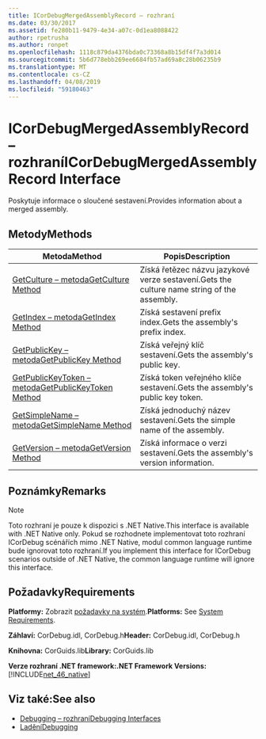 ```yaml
---
title: ICorDebugMergedAssemblyRecord – rozhraní
ms.date: 03/30/2017
ms.assetid: fe280b11-9479-4e34-a07c-0d1ea8088422
author: rpetrusha
ms.author: ronpet
ms.openlocfilehash: 1118c879da4376bda0c73368a8b15df4f7a3d014
ms.sourcegitcommit: 5b6d778ebb269ee6684fb57ad69a8c28b06235b9
ms.translationtype: MT
ms.contentlocale: cs-CZ
ms.lasthandoff: 04/08/2019
ms.locfileid: "59180463"
---
```

# <a name="icordebugmergedassemblyrecord-interface"></a><span data-ttu-id="72f71-102">ICorDebugMergedAssemblyRecord – rozhraní</span><span class="sxs-lookup"><span data-stu-id="72f71-102">ICorDebugMergedAssemblyRecord Interface</span></span>
<span data-ttu-id="72f71-103">Poskytuje informace o sloučené sestavení.</span><span class="sxs-lookup"><span data-stu-id="72f71-103">Provides information about a merged assembly.</span></span>  
  
## <a name="methods"></a><span data-ttu-id="72f71-104">Metody</span><span class="sxs-lookup"><span data-stu-id="72f71-104">Methods</span></span>  
  
|<span data-ttu-id="72f71-105">Metoda</span><span class="sxs-lookup"><span data-stu-id="72f71-105">Method</span></span>|<span data-ttu-id="72f71-106">Popis</span><span class="sxs-lookup"><span data-stu-id="72f71-106">Description</span></span>|  
|------------|-----------------|  
|[<span data-ttu-id="72f71-107">GetCulture – metoda</span><span class="sxs-lookup"><span data-stu-id="72f71-107">GetCulture Method</span></span>](../../../../docs/framework/unmanaged-api/debugging/icordebugmergedassemblyrecord-getculture-method.md)|<span data-ttu-id="72f71-108">Získá řetězec názvu jazykové verze sestavení.</span><span class="sxs-lookup"><span data-stu-id="72f71-108">Gets the culture name string of the assembly.</span></span>|  
|[<span data-ttu-id="72f71-109">GetIndex – metoda</span><span class="sxs-lookup"><span data-stu-id="72f71-109">GetIndex Method</span></span>](../../../../docs/framework/unmanaged-api/debugging/icordebugmergedassemblyrecord-getindex-method.md)|<span data-ttu-id="72f71-110">Získá sestavení prefix index.</span><span class="sxs-lookup"><span data-stu-id="72f71-110">Gets the assembly's prefix index.</span></span>|  
|[<span data-ttu-id="72f71-111">GetPublicKey – metoda</span><span class="sxs-lookup"><span data-stu-id="72f71-111">GetPublicKey Method</span></span>](../../../../docs/framework/unmanaged-api/debugging/icordebugmergedassemblyrecord-getpublickey-method.md)|<span data-ttu-id="72f71-112">Získá veřejný klíč sestavení.</span><span class="sxs-lookup"><span data-stu-id="72f71-112">Gets the assembly's public key.</span></span>|  
|[<span data-ttu-id="72f71-113">GetPublicKeyToken – metoda</span><span class="sxs-lookup"><span data-stu-id="72f71-113">GetPublicKeyToken Method</span></span>](../../../../docs/framework/unmanaged-api/debugging/icordebugmergedassemblyrecord-getpublickeytoken-method.md)|<span data-ttu-id="72f71-114">Získá token veřejného klíče sestavení.</span><span class="sxs-lookup"><span data-stu-id="72f71-114">Gets the assembly's public key token.</span></span>|  
|[<span data-ttu-id="72f71-115">GetSimpleName – metoda</span><span class="sxs-lookup"><span data-stu-id="72f71-115">GetSimpleName Method</span></span>](../../../../docs/framework/unmanaged-api/debugging/icordebugmergedassemblyrecord-getsimplename-method.md)|<span data-ttu-id="72f71-116">Získá jednoduchý název sestavení.</span><span class="sxs-lookup"><span data-stu-id="72f71-116">Gets the simple name of the assembly.</span></span>|  
|[<span data-ttu-id="72f71-117">GetVersion – metoda</span><span class="sxs-lookup"><span data-stu-id="72f71-117">GetVersion Method</span></span>](../../../../docs/framework/unmanaged-api/debugging/icordebugmergedassemblyrecord-getversion-method.md)|<span data-ttu-id="72f71-118">Získá informace o verzi sestavení.</span><span class="sxs-lookup"><span data-stu-id="72f71-118">Gets the assembly's version information.</span></span>|  
  
## <a name="remarks"></a><span data-ttu-id="72f71-119">Poznámky</span><span class="sxs-lookup"><span data-stu-id="72f71-119">Remarks</span></span>  
  
> [!NOTE]
>  <span data-ttu-id="72f71-120">Toto rozhraní je pouze k dispozici s .NET Native.</span><span class="sxs-lookup"><span data-stu-id="72f71-120">This interface is available with .NET Native only.</span></span> <span data-ttu-id="72f71-121">Pokud se rozhodnete implementovat toto rozhraní ICorDebug scénářích mimo .NET Native, modul common language runtime bude ignorovat toto rozhraní.</span><span class="sxs-lookup"><span data-stu-id="72f71-121">If you implement this interface for ICorDebug scenarios outside of .NET Native, the common language runtime will ignore this interface.</span></span>  
  
## <a name="requirements"></a><span data-ttu-id="72f71-122">Požadavky</span><span class="sxs-lookup"><span data-stu-id="72f71-122">Requirements</span></span>  
 <span data-ttu-id="72f71-123">**Platformy:** Zobrazit [požadavky na systém](../../../../docs/framework/get-started/system-requirements.md).</span><span class="sxs-lookup"><span data-stu-id="72f71-123">**Platforms:** See [System Requirements](../../../../docs/framework/get-started/system-requirements.md).</span></span>  
  
 <span data-ttu-id="72f71-124">**Záhlaví:** CorDebug.idl, CorDebug.h</span><span class="sxs-lookup"><span data-stu-id="72f71-124">**Header:** CorDebug.idl, CorDebug.h</span></span>  
  
 <span data-ttu-id="72f71-125">**Knihovna:** CorGuids.lib</span><span class="sxs-lookup"><span data-stu-id="72f71-125">**Library:** CorGuids.lib</span></span>  
  
 **<span data-ttu-id="72f71-126">Verze rozhraní .NET framework:</span><span class="sxs-lookup"><span data-stu-id="72f71-126">.NET Framework Versions:</span></span>** [!INCLUDE[net_46_native](../../../../includes/net-46-native-md.md)]  
  
## <a name="see-also"></a><span data-ttu-id="72f71-127">Viz také:</span><span class="sxs-lookup"><span data-stu-id="72f71-127">See also</span></span>

- [<span data-ttu-id="72f71-128">Debugging – rozhraní</span><span class="sxs-lookup"><span data-stu-id="72f71-128">Debugging Interfaces</span></span>](../../../../docs/framework/unmanaged-api/debugging/debugging-interfaces.md)
- [<span data-ttu-id="72f71-129">Ladění</span><span class="sxs-lookup"><span data-stu-id="72f71-129">Debugging</span></span>](../../../../docs/framework/unmanaged-api/debugging/index.md)

